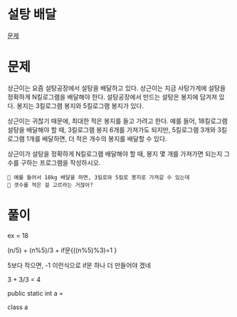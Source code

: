 

설탕 배달
====

[문제](https://www.acmicpc.net/problem/2839)

# 문제
상근이는 요즘 설탕공장에서 설탕을 배달하고 있다. 상근이는 지금 사탕가게에 설탕을 정확하게 N킬로그램을 배달해야 한다. 설탕공장에서 만드는 설탕은 봉지에 담겨져 있다. 봉지는 3킬로그램 봉지와 5킬로그램 봉지가 있다.

상근이는 귀찮기 때문에, 최대한 적은 봉지를 들고 가려고 한다. 예를 들어, 18킬로그램 설탕을 배달해야 할 때, 3킬로그램 봉지 6개를 가져가도 되지만, 5킬로그램 3개와 3킬로그램 1개를 배달하면, 더 적은 개수의 봉지를 배달할 수 있다.

상근이가 설탕을 정확하게 N킬로그램 배달해야 할 때, 봉지 몇 개를 가져가면 되는지 그 수를 구하는 프로그램을 작성하시오.

```
📌 예를 들어서 18kg 배달을 하면, 3킬로와 5킬로 봉지로 가져갈 수 있는데 
📌 갯수를 적은 걸 고르라는 거잖아?
```


# 풀이

ex = 18

(n/5) + (n%5)/3 + if문{((n%5)%3)=1 }

5보다 작으면, -1 이런식으로 if문 하나 더 만들어야 겠네

3 + 3/3 = 4


public static int a = 

class a

